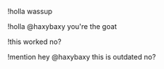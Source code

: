 !holla wassup

!holla @haxybaxy you're the goat

!this worked no?


!mention hey @haxybaxy this is outdated no?
